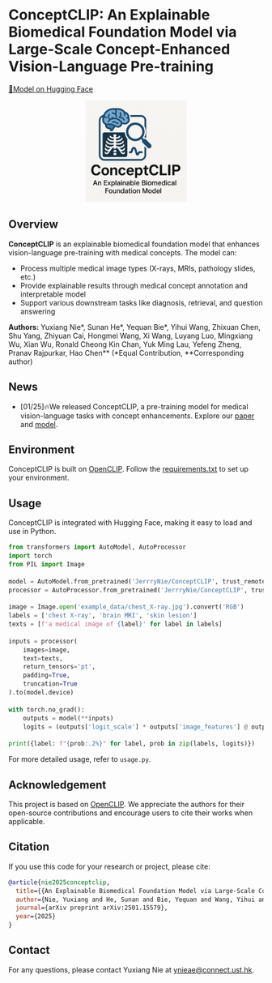 # ConceptCLIP: An Explainable Biomedical Foundation Model via Large-Scale Concept-Enhanced Vision-Language Pre-training

[🤗Model on Hugging Face](https://huggingface.co/JerrryNie/ConceptCLIP) 

<div align="center">
  <img src="logo.png" alt="ConceptCLIP Logo" width="200">
</div>

## Overview

**ConceptCLIP** is an explainable biomedical foundation model that enhances vision-language pre-training with medical concepts. The model can:
- Process multiple medical image types (X-rays, MRIs, pathology slides, etc.)
- Provide explainable results through medical concept annotation and interpretable model
- Support various downstream tasks like diagnosis, retrieval, and question answering

**Authors:** Yuxiang Nie*, Sunan He*, Yequan Bie*, Yihui Wang, Zhixuan Chen, Shu Yang, Zhiyuan Cai, Hongmei Wang, Xi Wang, Luyang Luo, Mingxiang Wu, Xian Wu, Ronald Cheong Kin Chan, Yuk Ming Lau, Yefeng Zheng, Pranav Rajpurkar, Hao Chen**
(*Equal Contribution, **Corresponding author)

## News
- [01/25]🔥We released ConceptCLIP, a pre-training model for medical vision-language tasks with concept enhancements. Explore our [paper](https://arxiv.org/abs/2501.15579) and [model](https://huggingface.co/JerrryNie/ConceptCLIP).

## Environment
ConceptCLIP is built on [OpenCLIP](https://github.com/mlfoundations/open_clip). Follow the [requirements.txt](https://github.com/mlfoundations/open_clip/blob/main/requirements.txt) to set up your environment.

## Usage
ConceptCLIP is integrated with Hugging Face, making it easy to load and use in Python.
```python
from transformers import AutoModel, AutoProcessor
import torch
from PIL import Image

model = AutoModel.from_pretrained('JerrryNie/ConceptCLIP', trust_remote_code=True)
processor = AutoProcessor.from_pretrained('JerrryNie/ConceptCLIP', trust_remote_code=True)

image = Image.open('example_data/chest_X-ray.jpg').convert('RGB')
labels = ['chest X-ray', 'brain MRI', 'skin lesion']
texts = [f'a medical image of {label}' for label in labels]

inputs = processor(
    images=image, 
    text=texts,
    return_tensors='pt',
    padding=True,
    truncation=True
).to(model.device)

with torch.no_grad():
    outputs = model(**inputs)
    logits = (outputs['logit_scale'] * outputs['image_features'] @ outputs['text_features'].t()).softmax(dim=-1)[0]

print({label: f"{prob:.2%}" for label, prob in zip(labels, logits)})
```
For more detailed usage, refer to `usage.py`.

## Acknowledgement
This project is based on [OpenCLIP](https://github.com/mlfoundations/open_clip). We appreciate the authors for their open-source contributions and encourage users to cite their works when applicable.

## Citation
If you use this code for your research or project, please cite:
```bib
@article{nie2025conceptclip,
  title={{An Explainable Biomedical Foundation Model via Large-Scale Concept-Enhanced Vision-Language Pre-training}},
  author={Nie, Yuxiang and He, Sunan and Bie, Yequan and Wang, Yihui and Chen, Zhixuan and Yang, Shu and Cai, Zhiyuan and Wang, Hongmei and Wang, Xi and Luo, Luyang and Wu, Mingxiang and Wu, Xian and Chan, Ronald Cheong Kin and Lau, Yuk Ming and Zheng, Yefeng and Rajpurkar, Pranav and Chen, Hao},
  journal={arXiv preprint arXiv:2501.15579},
  year={2025}
}
```
## Contact
For any questions, please contact Yuxiang Nie at ynieae@connect.ust.hk.
